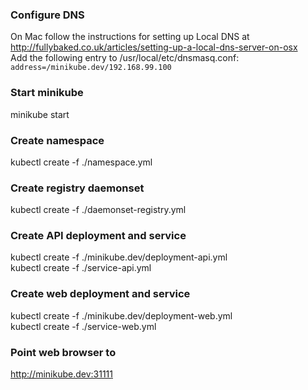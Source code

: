 ### Configure DNS
On Mac follow the instructions for setting up Local DNS at  http://fullybaked.co.uk/articles/setting-up-a-local-dns-server-on-osx<br />
Add the following entry to /usr/local/etc/dnsmasq.conf:<br />
`address=/minikube.dev/192.168.99.100`

### Start minikube
minikube start

### Create namespace
kubectl create -f ./namespace.yml

### Create registry daemonset
kubectl create -f ./daemonset-registry.yml

### Create API deployment and service
kubectl create -f ./minikube.dev/deployment-api.yml<br />
kubectl create -f ./service-api.yml

### Create web deployment and service
kubectl create -f ./minikube.dev/deployment-web.yml<br />
kubectl create -f ./service-web.yml

### Point web browser to
http://minikube.dev:31111

